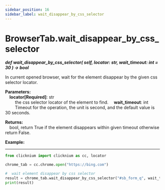 ```yaml
---
sidebar_position: 16
sidebar_label: wait_disappear_by_css_selector
---
```

# BrowserTab.wait_disappear_by_css_selector
***def wait_disappear_by_css_selector(
        self,
        locator: str,
        wait_timeout: int = 30
    ) -> bool***  

In current opened browser, wait for the element disappear by the given css selector locator.

**Parameters:**  
    &emsp;**locator[Required]**: str     
        &emsp;&emsp; the css selector locator of the element to find. 
    &emsp;**wait_timeout**: int  
        &emsp;&emsp; Timeout for the operation, the unit is second, and the default value is 30 seconds.   

**Returns:**  
    &emsp;bool, return True if the element disappears within given timeout otherwise return False.  

**Example:**
***
```python
from clicknium import clicknium as cc, locator

chrome_tab = cc.chrome.open("https://bing.com")

#  wait element disappear by css selector
result = chrome_tab.wait_disappear_by_css_selector("#sb_form_q", wait_timeout=5)
print(result)

```